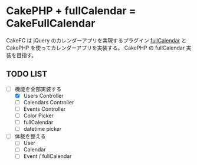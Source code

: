 # CakePHP + fullCalendar = CakeFullCalendar

CakeFC は jQuery のカレンダーアプリを実現するプラグイン
[fullCalendar](http://arshaw.com/fullcalendar/) と
CakePHP を使ってカレンダーアプリを実装する。
CakePHP の fullCalendar 実装を目指す。

## TODO LIST
- [ ] 機能を全部実装する
  - [x] Users Controller
  - [ ] Calendars Controller
  - [ ] Events Controller
  - [ ] Color Picker
  - [ ] fullCalendar
  - [ ] datetime picker
- [ ] 体裁を整える
  - [ ] User
  - [ ] Calendar
  - [ ] Event / fullCalendar
